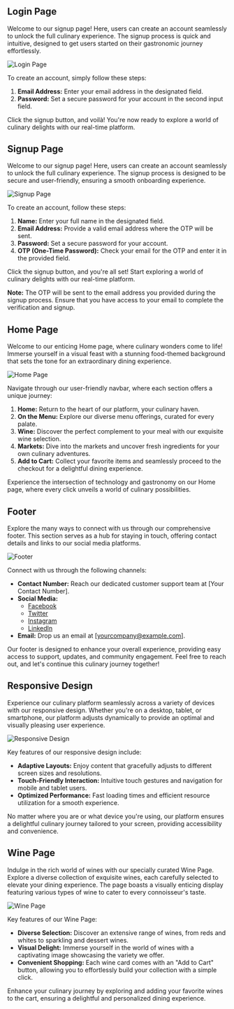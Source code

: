 # 

## Login Page

Welcome to our signup page! Here, users can create an account seamlessly to unlock the full culinary experience. The signup process is quick and intuitive, designed to get users started on their gastronomic journey effortlessly.

![Login Page](/Dental-app-fronEnd/Screenshot%202023-11-18%20164537.png)

To create an account, simply follow these steps:

1. **Email Address:** Enter your email address in the designated field.
2. **Password:** Set a secure password for your account in the second input field.

Click the signup button, and voilà! You're now ready to explore a world of culinary delights with our real-time platform.

##

## Signup Page

Welcome to our signup page! Here, users can create an account seamlessly to unlock the full culinary experience. The signup process is designed to be secure and user-friendly, ensuring a smooth onboarding experience.

![Signup Page](/Dental-app-fronEnd/Screenshot%202023-11-18%20164623.png)

To create an account, follow these steps:

1. **Name:** Enter your full name in the designated field.
2. **Email Address:** Provide a valid email address where the OTP will be sent.
3. **Password:** Set a secure password for your account.
4. **OTP (One-Time Password):** Check your email for the OTP and enter it in the provided field.

Click the signup button, and you're all set! Start exploring a world of culinary delights with our real-time platform.

**Note:** The OTP will be sent to the email address you provided during the signup process. Ensure that you have access to your email to complete the verification and signup.

##

## Home Page

Welcome to our enticing Home page, where culinary wonders come to life! Immerse yourself in a visual feast with a stunning food-themed background that sets the tone for an extraordinary dining experience.

![Home Page](/Dental-app-fronEnd/Screenshot%202023-11-18%20165637.png)

Navigate through our user-friendly navbar, where each section offers a unique journey:

1. **Home:** Return to the heart of our platform, your culinary haven.
2. **On the Menu:** Explore our diverse menu offerings, curated for every palate.
3. **Wine:** Discover the perfect complement to your meal with our exquisite wine selection.
4. **Markets:** Dive into the markets and uncover fresh ingredients for your own culinary adventures.
5. **Add to Cart:** Collect your favorite items and seamlessly proceed to the checkout for a delightful dining experience.

Experience the intersection of technology and gastronomy on our Home page, where every click unveils a world of culinary possibilities.

##

## Footer

Explore the many ways to connect with us through our comprehensive footer. This section serves as a hub for staying in touch, offering contact details and links to our social media platforms.

![Footer](/Dental-app-fronEnd/Screenshot%202023-11-18%20165751.png)

Connect with us through the following channels:

- **Contact Number:** Reach our dedicated customer support team at [Your Contact Number].
- **Social Media:**
  - [Facebook](https://www.facebook.com/yourcompany)
  - [Twitter](https://twitter.com/yourcompany)
  - [Instagram](https://www.instagram.com/yourcompany)
  - [LinkedIn](https://www.linkedin.com/company/yourcompany)
- **Email:** Drop us an email at [yourcompany@example.com].

Our footer is designed to enhance your overall experience, providing easy access to support, updates, and community engagement. Feel free to reach out, and let's continue this culinary journey together!

##

## Responsive Design

Experience our culinary platform seamlessly across a variety of devices with our responsive design. Whether you're on a desktop, tablet, or smartphone, our platform adjusts dynamically to provide an optimal and visually pleasing user experience.

![Responsive Design](/Dental-app-fronEnd/Screenshot%202023-11-18%20165903.png)

Key features of our responsive design include:

- **Adaptive Layouts:** Enjoy content that gracefully adjusts to different screen sizes and resolutions.
- **Touch-Friendly Interaction:** Intuitive touch gestures and navigation for mobile and tablet users.
- **Optimized Performance:** Fast loading times and efficient resource utilization for a smooth experience.

No matter where you are or what device you're using, our platform ensures a delightful culinary journey tailored to your screen, providing accessibility and convenience.

##

## Wine Page

Indulge in the rich world of wines with our specially curated Wine Page. Explore a diverse collection of exquisite wines, each carefully selected to elevate your dining experience. The page boasts a visually enticing display featuring various types of wine to cater to every connoisseur's taste.

![Wine Page](/Dental-app-fronEnd/Screenshot%202023-11-18%20165957.png)

Key features of our Wine Page:

- **Diverse Selection:** Discover an extensive range of wines, from reds and whites to sparkling and dessert wines.
- **Visual Delight:** Immerse yourself in the world of wines with a captivating image showcasing the variety we offer.
- **Convenient Shopping:** Each wine card comes with an "Add to Cart" button, allowing you to effortlessly build your collection with a simple click.

Enhance your culinary journey by exploring and adding your favorite wines to the cart, ensuring a delightful and personalized dining experience.


